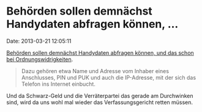 Behörden sollen demnächst Handydaten abfragen können, \...
==========================================================

Date: 2013-03-21 12:05:11

[Behörden sollen demnächst Handydaten abfragen können, und das schon bei
Ordnungswidrigkeiten](http://taz.de/!113184/).

> Dazu gehören etwa Name und Adresse vom Inhaber eines Anschlusses, PIN
> und PUK und auch die IP-Adresse, mit der sich das Telefon ins Internet
> einbucht.

Und da Schwarz-Geld und die Verräterpartei das gerade am Durchwinken
sind, wird da uns wohl mal wieder das Verfassungsgericht retten müssen.
